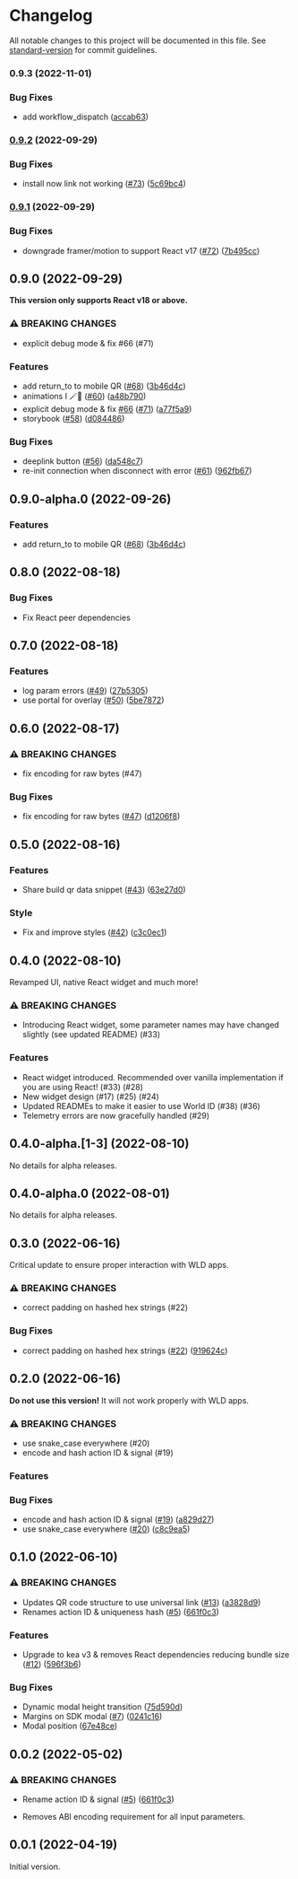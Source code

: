 # Changelog

All notable changes to this project will be documented in this file. See [standard-version](https://github.com/conventional-changelog/standard-version) for commit guidelines.

### 0.9.3 (2022-11-01)


### Bug Fixes

* add workflow_dispatch ([accab63](https://github.com/worldcoin/world-id-js/commit/accab63d7dbd7b7dd084af9b3fbd4dd012c3bc4a))

### [0.9.2](https://github.com/worldcoin/world-id-js/compare/v0.9.1...v0.9.2) (2022-09-29)

### Bug Fixes

- install now link not working ([#73](https://github.com/worldcoin/world-id-js/issues/73)) ([5c69bc4](https://github.com/worldcoin/world-id-js/commit/5c69bc4cdd1e82cd97cfba4139e58c3ada9f91b1))

### [0.9.1](https://github.com/worldcoin/world-id-js/compare/v0.9.0...v0.9.1) (2022-09-29)

### Bug Fixes

- downgrade framer/motion to support React v17 ([#72](https://github.com/worldcoin/world-id-js/issues/72)) ([7b495cc](https://github.com/worldcoin/world-id-js/commit/7b495cc8841872116dfa05514c96ce9eb3aae5ab))

## 0.9.0 (2022-09-29)

**This version only supports React v18 or above.**

### ⚠ BREAKING CHANGES

- explicit debug mode & fix #66 (#71)

### Features

- add return_to to mobile QR ([#68](https://github.com/worldcoin/world-id-js/issues/68)) ([3b46d4c](https://github.com/worldcoin/world-id-js/commit/3b46d4c67dcc45e03a15ec5575e9e2e9f6c515ea))
- animations I 🪄🧞 ([#60](https://github.com/worldcoin/world-id-js/issues/60)) ([a48b790](https://github.com/worldcoin/world-id-js/commit/a48b79076c60cfeded0f34efd78c1b6b89da64d1))
- explicit debug mode & fix [#66](https://github.com/worldcoin/world-id-js/issues/66) ([#71](https://github.com/worldcoin/world-id-js/issues/71)) ([a77f5a9](https://github.com/worldcoin/world-id-js/commit/a77f5a91f48a51921e93be1223fe5bedd054960f))
- storybook ([#58](https://github.com/worldcoin/world-id-js/issues/58)) ([d084486](https://github.com/worldcoin/world-id-js/commit/d08448646937a57ef5ce2dbbf8e850ae98d5e9c0))

### Bug Fixes

- deeplink button ([#56](https://github.com/worldcoin/world-id-js/issues/56)) ([da548c7](https://github.com/worldcoin/world-id-js/commit/da548c7d8cfc69ec71df438e2f408be58d4e6962))
- re-init connection when disconnect with error ([#61](https://github.com/worldcoin/world-id-js/issues/61)) ([962fb67](https://github.com/worldcoin/world-id-js/commit/962fb670d3937368c2b5b69aaf32822e5212c722))

## 0.9.0-alpha.0 (2022-09-26)

### Features

- add return_to to mobile QR ([#68](https://github.com/worldcoin/world-id-js/issues/68)) ([3b46d4c](https://github.com/worldcoin/world-id-js/commit/3b46d4c67dcc45e03a15ec5575e9e2e9f6c515ea))

## 0.8.0 (2022-08-18)

### Bug Fixes

- Fix React peer dependencies

## 0.7.0 (2022-08-18)

### Features

- log param errors ([#49](https://github.com/worldcoin/world-id-js/issues/49)) ([27b5305](https://github.com/worldcoin/world-id-js/commit/27b5305768e48f675f3aab8ea19464652a06b82d))
- use portal for overlay ([#50](https://github.com/worldcoin/world-id-js/issues/50)) ([5be7872](https://github.com/worldcoin/world-id-js/commit/5be78726a156f724f0713ade7376b97cde926003))

## 0.6.0 (2022-08-17)

### ⚠ BREAKING CHANGES

- fix encoding for raw bytes (#47)

### Bug Fixes

- fix encoding for raw bytes ([#47](https://github.com/worldcoin/world-id-js/issues/47)) ([d1206f8](https://github.com/worldcoin/world-id-js/commit/d1206f81b766c024023d0759b94e071a12cc80c2))

## 0.5.0 (2022-08-16)

### Features

- Share build qr data snippet ([#43](https://github.com/worldcoin/world-id-js/issues/43)) ([63e27d0](https://github.com/worldcoin/world-id-js/commit/63e27d04fcc73eaed14e7e7b11a66e9c9b835710))

### Style

- Fix and improve styles ([#42](https://github.com/worldcoin/world-id-js/pull/42)) ([c3c0ec1](https://github.com/worldcoin/world-id-js/commit/c3c0ec1c7fb2bd8342c525a7f130ef18884ac5e8))

## 0.4.0 (2022-08-10)

Revamped UI, native React widget and much more!

### ⚠ BREAKING CHANGES

- Introducing React widget, some parameter names may have changed slightly (see updated README) (#33)

### Features

- React widget introduced. Recommended over vanilla implementation if you are using React! (#33) (#28)
- New widget design (#17) (#25) (#24)
- Updated READMEs to make it easier to use World ID (#38) (#36)
- Telemetry errors are now gracefully handled (#29)

## 0.4.0-alpha.[1-3] (2022-08-10)

No details for alpha releases.

## 0.4.0-alpha.0 (2022-08-01)

No details for alpha releases.

## 0.3.0 (2022-06-16)

Critical update to ensure proper interaction with WLD apps.

### ⚠ BREAKING CHANGES

- correct padding on hashed hex strings (#22)

### Bug Fixes

- correct padding on hashed hex strings ([#22](https://github.com/worldcoin/world-id-js/issues/22)) ([919624c](https://github.com/worldcoin/world-id-js/commit/919624cba3fda54f6236e817f758bae5f4961f6e))

## 0.2.0 (2022-06-16)

**Do not use this version!** It will not work properly with WLD apps.

### ⚠ BREAKING CHANGES

- use snake_case everywhere (#20)
- encode and hash action ID & signal (#19)

### Features

### Bug Fixes

- encode and hash action ID & signal ([#19](https://github.com/worldcoin/world-id-js/issues/19)) ([a829d27](https://github.com/worldcoin/world-id-js/commit/a829d2753116dc3d0d026de81d2704fcf0a138ae))
- use snake_case everywhere ([#20](https://github.com/worldcoin/world-id-js/issues/20)) ([c8c9ea5](https://github.com/worldcoin/world-id-js/commit/c8c9ea5793e6284707fd0f5c43850191c1f304b6))

## 0.1.0 (2022-06-10)

### ⚠ BREAKING CHANGES

- Updates QR code structure to use universal link ([#13](https://github.com/worldcoin/world-id-js/issues/13)) ([a3828d9](https://github.com/worldcoin/world-id-js/commit/a3828d9b361019ba95ea08313fb7b03105b1dcbf))
- Renames action ID & uniqueness hash ([#5](https://github.com/worldcoin/world-id-js/issues/5)) ([661f0c3](https://github.com/worldcoin/world-id-js/commit/661f0c3285c2bebe83d2a23819d7b09cb8a0ed0a))

### Features

- Upgrade to kea v3 & removes React dependencies reducing bundle size ([#12](https://github.com/worldcoin/world-id-js/issues/12)) ([596f3b6](https://github.com/worldcoin/world-id-js/commit/596f3b6e24e889fcd6c667c2e183b2e69c723e9b))

### Bug Fixes

- Dynamic modal height transition ([75d590d](https://github.com/worldcoin/world-id-js/commit/75d590de97d4f0e6870e51efb5ca490b44e80e3b))
- Margins on SDK modal ([#7](https://github.com/worldcoin/world-id-js/issues/7)) ([0241c16](https://github.com/worldcoin/world-id-js/commit/0241c161d3b82e3c09fdcfb812bc7ed6f72ac990))
- Modal position ([67e48ce](https://github.com/worldcoin/world-id-js/commit/67e48ce30a4a3a15ad5d689b2468a27b53e1e2d2))

## 0.0.2 (2022-05-02)

### ⚠ BREAKING CHANGES

- Rename action ID & signal ([#5](https://github.com/worldcoin/world-id-js/issues/5)) ([661f0c3](https://github.com/worldcoin/world-id-js/commit/661f0c3285c2bebe83d2a23819d7b09cb8a0ed0a))

- Removes ABI encoding requirement for all input parameters.

## 0.0.1 (2022-04-19)

Initial version.
